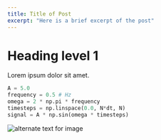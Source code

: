 ```yaml
---
title: Title of Post
excerpt: "Here is a brief excerpt of the post"
---
```


# Heading level 1

Lorem ipsum dolor sit amet.

```python
A = 5.0
frequency = 0.5 # Hz
omega = 2 * np.pi * frequency
timesteps = np.linspace(0.0, N*dt, N)
signal = A * np.sin(omega * timesteps) 
```

![alternate text for image](image_file_in_blog_post_folder.png)